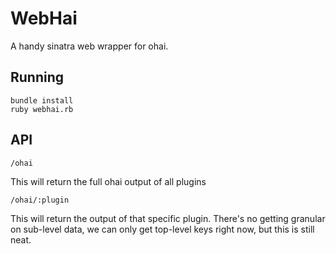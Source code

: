 # WebHai

A handy sinatra web wrapper for ohai.

## Running

```shell
bundle install
ruby webhai.rb
```

## API

`/ohai`

This will return the full ohai output of all plugins

`/ohai/:plugin`

This will return the output of that specific plugin. There's no getting granular on sub-level data, we can only get top-level keys right now, but this is still neat.

